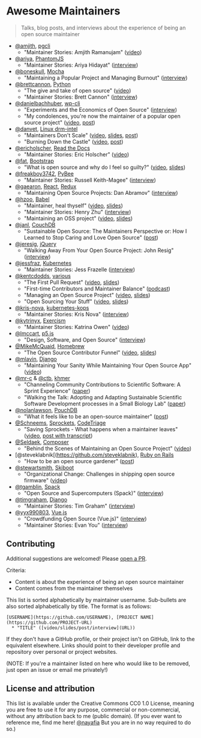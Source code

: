# Awesome Maintainers
> Talks, blog posts, and interviews about the experience of being an open source maintainer

* [@amjith](https://github.com/amjith), [pgcli](https://github.com/dbcli/pgcli)
  * "Maintainer Stories: Amjith Ramanujam" ([video](https://www.youtube.com/watch?v=paS09pRV8bY))
* [@ariya](https://github.com/ariya), [PhantomJS](https://github.com/ariya/phantomjs)
  * "Maintainer Stories: Ariya Hidayat" ([interview](https://github.com/open-source/stories/ariya))
* [@boneskull](https://github.com/boneskull), [Mocha](https://github.com/mochajs/mocha)
  * "Maintaining a Popular Project and Managing Burnout" ([interview](https://changelog.com/rfc/15))
* [@brettcannon](https://github.com/brettcannon), [Python](https://github.com/python)
  * "The give and take of open source" ([video](https://www.youtube.com/watch?v=y19s6vPpGXA))
  * "Maintainer Stories: Brett Cannon" ([interview](https://github.com/open-source/stories/brettcannon))
* [@danielbachhuber](https://github.com/danielbachhuber), [wp-cli](https://github.com/wp-cli/wp-cli)
  * "Experiments and the Economics of Open Source" ([interview](https://changelog.com/rfc/17))
  * "My condolences, you're now the maintainer of a popular open source project" ([video](https://www.youtube.com/watch?v=ll_lmDZUD4o), [post](https://danielbachhuber.com/2016/06/26/my-condolences-youre-now-the-maintainer-of-a-popular-open-source-project/))
* [@danvet](https://github.com/danvet), [Linux drm-intel](https://cgit.freedesktop.org/drm-intel)
  * "Maintainers Don't Scale" ([video](https://www.youtube.com/watch?v=KJ9Y0midtW4), [slides](http://blog.ffwll.ch/slides/lca-2017.pdf), [post](http://blog.ffwll.ch/2017/01/maintainers-dont-scale.html))
  * "Burning Down the Castle" ([video](https://www.youtube.com/watch?v=BB0luXmuo3g&t=90s), [post](http://blog.ffwll.ch/2018/02/lca-sydney.html))
* [@ericholscher](https://github.com/ericholscher), [Read the Docs](https://github.com/rtfd/readthedocs.org)
  * "Maintainer Stories: Eric Holscher" ([video](https://www.youtube.com/watch?v=us_3IGG6leM&t=1s))
* [@fat](https://github.com/fat), [Bootstrap](https://github.com/twbs/bootstrap/)
  * "What is open source and why do I feel so guilty?" ([video](https://www.youtube.com/watch?v=UIDb6VBO9os), [slides](http://fat.github.io/slides-os-guilt/)) 
* [@freakboy3742](https://github.com/freakboy3742), [PyBee](https://github.com/pybee)
  * "Maintainer Stories: Russell Keith-Magee" ([interview](https://github.com/open-source/stories/freakboy3742))
* [@gaearon](https://github.com/gaearon), [React](https://github.com/facebook/react), [Redux](https://github.com/reactjs/redux)
  * "Maintaining Open Source Projects: Dan Abramov" ([interview](https://www.youtube.com/watch?v=-QbyRas7gUA))
* [@hzoo](https://github.com/hzoo), [Babel](https://github.com/babel/babel)
  * "Maintainer, heal thyself" ([video](https://www.youtube.com/watch?v=iFgSvLUzQSU), [slides](http://henryzoo.com/maintainer-heal-thyself/assets/player/KeynoteDHTMLPlayer.html#0))
  * "Maintainer Stories: Henry Zhu" ([interview](https://github.com/open-source/stories/hzoo))
  * "Maintaining an OSS project" ([video](https://www.youtube.com/watch?list=PL37ZVnwpeshFmAPr65sU2O5WMs7_CGjs_&v=_iToM2KC0QE), [slides](http://henryzoo.com/maintaining-an-oss-project/assets/player/KeynoteDHTMLPlayer.html#0))
* [@janl](https://github.com/janl), [CouchDB](https://github.com/apache/couchdb)
  * "Sustainable Open Source: The Maintainers Perspective or: How I Learned to Stop Caring and Love Open Source" ([post](http://writing.jan.io/2017/03/06/sustainable-open-source-the-maintainers-perspective-or-how-i-learned-to-stop-caring-and-love-open-source.html))
* [@jeresig](https://github.com/jeresig), [jQuery](https://github.com/jquery/jquery)
  * "Walking Away From Your Open Source Project: John Resig" ([interview](https://www.youtube.com/watch?v=K9HGec2RA-Q))
* [@jessfraz](https://github.com/jessfraz), [Kubernetes](https://github.com/kubernetes)
  * "Maintainer Stories: Jess Frazelle ([interview](https://github.com/open-source/stories/jessfraz))
* [@kentcdodds](https://github.com/kentcdodds), [various](https://github.com/kentcdodds)
  * "The First Pull Request" ([video](https://www.youtube.com/watch?v=HjgZQeMrw6c&list=PLV5CVI1eNcJgNqzNwcs4UKrlJdhfDjshf), [slides](http://slides.com/kentcdodds/1st-pr))
  * "First-time Contributors and Maintainer Balance" ([podcast](https://changelog.com/podcast/246))
  * "Managing an Open Source Project" ([video](https://www.youtube.com/watch?v=jKI1Kj5VXqE&index=23&list=PLV5CVI1eNcJgNqzNwcs4UKrlJdhfDjshf), [slides](http://slides.com/kentcdodds/manage-oss))
  * "Open Sourcing Your Stuff" ([video](https://www.youtube.com/watch?v=Zlu3QvuwruY&index=28&list=PLV5CVI1eNcJgNqzNwcs4UKrlJdhfDjshf), [slides](http://slides.com/kentcdodds/open-source-your-stuff))
* [@kris-nova](https://github.com/kris-nova), [kubernetes-kops](https://github.com/kubernetes/kops)
  * "Maintainer Stories: Kris Nova" ([interview](https://github.com/open-source/stories/kris-nova))
* [@kytrinyx](https://github.com/kytrinyx), [Exercism](https://github.com/exercism)
  * "Maintainer Stories: Katrina Owen" ([video](https://www.youtube.com/watch?v=MjKwvdF7SrA))
* [@lmccart](https://github.com/lmccart), [p5.js](https://github.com/processing/p5.js)
  * "Design, Software, and Open Source" ([interview](https://changelog.com/rfc/19))
* [@MikeMcQuaid](https://github.com/mikemcquaid), [Homebrew](https://github.com/homebrew)
  * "The Open Source Contributor Funnel" ([video](https://www.youtube.com/watch?v=OsOZpF6LFcw), [slides](http://mikemcquaid.com/talks/the-open-source-contributor-funnel/))
* [@mlavin](https://github.com/mlavin), [Django](https://github.com/django/django)
  * "Maintaining Your Sanity While Maintaining Your Open Source App" ([video](https://www.youtube.com/watch?v=xgWFTrXn0_U))
* [@mr-c](https://github.com/mr-c) & [@ctb](https://github.com/ctb), [khmer](https://github.com/dib-lab/khmer)
  * "Channeling Community Contributions to Scientific Software: A Sprint Experience" ([paper](https://doi.org/10.5334/jors.96))
  * "Walking the Talk: Adopting and Adapting Sustainable Scientific Software Development processes in a Small Biology Lab" ([paper](http://dx.doi.org/10.5334/jors.35))
* [@nolanlawson](https://github.com/nolanlawson), [PouchDB](https://github.com/pouchdb/pouchdb) 
  * "What it feels like to be an open-source maintainer" ([post](https://nolanlawson.com/2017/03/05/what-it-feels-like-to-be-an-open-source-maintainer/))
* [@Schneems](https://github.com/Schneems), [Sprockets](https://github.com/rails/sprockets), [CodeTriage](https://www.codetriage.com)
  * "Saving Sprockets - What happens when a maintainer leaves" ([video](https://www.youtube.com/watch?v=qxaE8yblHPk), [post with transcript](https://www.schneems.com/2016/05/31/saving-sprockets.html))
* [@Seldaek](https://github.com/Seldaek), [Composer](https://github.com/composer/composer)
  * "Behind the Scenes of Maintaining an Open Source Project" ([video](https://www.youtube.com/watch?v=Ci_I0ATr748))
* [@steveklabnik[(https://github.com/steveklabnik), [Ruby on Rails](https://github.com/rails/rails)
  * "How to be an open source gardener" ([post](http://words.steveklabnik.com/how-to-be-an-open-source-gardener))
* [@stewartsmith](https://github.com/stewartsmith), [Skiboot](https://github.com/open-power/skiboot)
  * "Organizational Change: Challenges in shipping open source firmware" ([video](https://www.youtube.com/watch?v=JngZkC-TVHc))
* [@tgamblin](https://github.com/tgamblin), [Spack](https://github.com/spack/spack)
  * "Open Source and Supercomputers (Spack)" ([interview](https://changelog.com/rfc/13))
* [@timgraham](https://github.com/timgraham), [Django](https://www.djangoproject.com/)
  * "Maintainer Stories: Tim Graham" ([interview](https://github.com/open-source/stories/timgraham))
* [@yyx990803](https://github.com/yyx990803), [Vue.js](https://github.com/vuejs)
  * "Crowdfunding Open Source (Vue.js)" ([interview](https://changelog.com/rfc/12))
  * "Maintainer Stories: Evan You" ([interview](https://github.com/open-source/stories/yyx990803))

## Contributing
Additional suggestions are welcomed! Please [open a PR](https://github.com/nayafia/awesome-maintainers/pulls).

Criteria:
* Content is about the experience of being an open source maintainer
* Content comes from the maintainer themselves

This list is sorted alphabetically by maintainer username. Sub-bullets are also sorted alphabetically by title. The format is as follows:

```
[USERNAME](https://github.com/USERNAME), [PROJECT NAME](https://github.com/PROJECT-URL)
  * "TITLE" ([video/slides/post/interview](URL))
```

If they don't have a GitHub profile, or their project isn't on GitHub, link to the equivalent elsewhere. Links should point to their developer profile and repository over personal or project websites.

(NOTE: If you're a maintainer listed on here who would like to be removed, just open an issue or email me privately!)

## License and attribution
This list is available under the Creative Commons CC0 1.0 License, meaning you are free to use it for any purpose, commercial or non-commercial, without any attribution back to me (public domain). (If you ever want to reference me, find me here! [@nayafia](http://twitter.com/nayafia) But you are in no way required to do so.)
